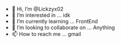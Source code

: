 - 👋 Hi, I’m @Lickzyx02
- 👀 I’m interested in ... idk
- 🌱 I’m currently learning ... FrontEnd
- 💞️ I’m looking to collaborate on ... Anything
- 📫 How to reach me ...  gmail

<!---
Lickzyx02/Lickzyx02 is a ✨ special ✨ repository because its `README.md` (this file) appears on your GitHub profile.
You can click the Preview link to take a look at your changes.
--->
